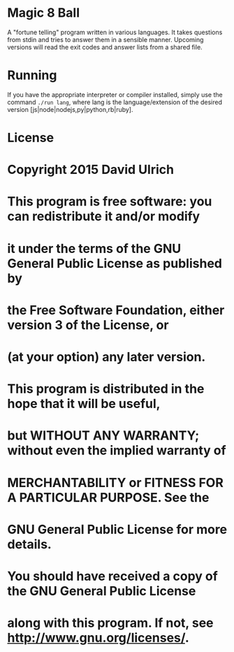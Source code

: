 # Magic 8 Ball

A "fortune telling" program written in various languages. It takes questions
from stdin and tries to answer them in a sensible manner. Upcoming versions will
read the exit codes and answer lists from a shared file.

# Running

If you have the appropriate interpreter or compiler installed, simply use the
command `./run lang`, where lang is the language/extension of the desired 
version [js|node|nodejs,py|python,rb|ruby].

# License

# Copyright 2015  David Ulrich
# 
# This program is free software: you can redistribute it and/or modify
# it under the terms of the GNU General Public License as published by
# the Free Software Foundation, either version 3 of the License, or
# (at your option) any later version.
# 
# This program is distributed in the hope that it will be useful,
# but WITHOUT ANY WARRANTY; without even the implied warranty of
# MERCHANTABILITY or FITNESS FOR A PARTICULAR PURPOSE.  See the
# GNU General Public License for more details.
# 
# You should have received a copy of the GNU General Public License
# along with this program.  If not, see <http://www.gnu.org/licenses/>.


